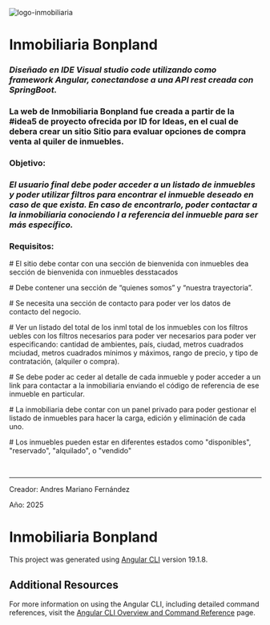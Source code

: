![logo-inmobiliaria](https://github.com/user-attachments/assets/05f4336e-8ee1-4da5-aa26-3ecf0c6fa43c)

<h1>Inmobiliaria Bonpland</h1>

<h3><em>Diseñado en IDE Visual studio code utilizando como framework Angular, conectandose a una API rest creada con SpringBoot.</em></h3>

<h3>La web de Inmobiliaria Bonpland fue creada a partir de la #idea5 de proyecto ofrecida por ID for Ideas, en el cual de debera crear un sitio Sitio para evaluar opciones de compra venta al quiler de inmuebles.</h3>

<h3>Objetivo:</h3>
<h3><em>El usuario final debe poder acceder a un listado de inmuebles y poder utilizar filtros para
encontrar el inmueble deseado en caso de que exista. En caso de encontrarlo, poder
contactar a la inmobiliaria conociendo l a referencia del inmueble para ser más
específico.</em></h3>

<h3>Requisitos:</h3>
<p># El sitio debe contar con una sección de bienvenida con inmuebles dea sección de bienvenida con inmuebles desstacados</p>

<p># Debe contener una sección de “quienes somos” y “nuestra trayectoria”.</p>

<p># Se necesita una sección de contacto para poder ver los datos de contacto del negocio.</p>

<p># Ver un listado del total de los inml total de los inmuebles con los filtros uebles con los filtros necesarios para poder ver necesarios para poder ver especificando: cantidad de ambientes, país, ciudad, metros cuadrados mciudad, metros cuadrados mínimos y máximos, rango de precio, y tipo de contratación, (alquiler o compra).</p>

<p># Se debe poder ac ceder al detalle de cada inmueble y poder acceder a un link para
contactar a la inmobiliaria enviando el código de referencia de ese inmueble en particular.</p>

<p># La inmobiliaria debe contar con un panel privado para poder gestionar el listado de inmuebles para hacer la carga, edición y eliminación de cada uno.</p>

<p># Los inmuebles pueden estar en diferentes estados como "disponibles", "reservado", "alquilado", o "vendido"</p>

<br/>

<hr/>
<p>Creador: Andres Mariano Fernández</p>
<p>Año: 2025</p>

# Inmobiliaria Bonpland

This project was generated using [Angular CLI](https://github.com/angular/angular-cli) version 19.1.8.

## Additional Resources

For more information on using the Angular CLI, including detailed command references, visit the [Angular CLI Overview and Command Reference](https://angular.dev/tools/cli) page.

